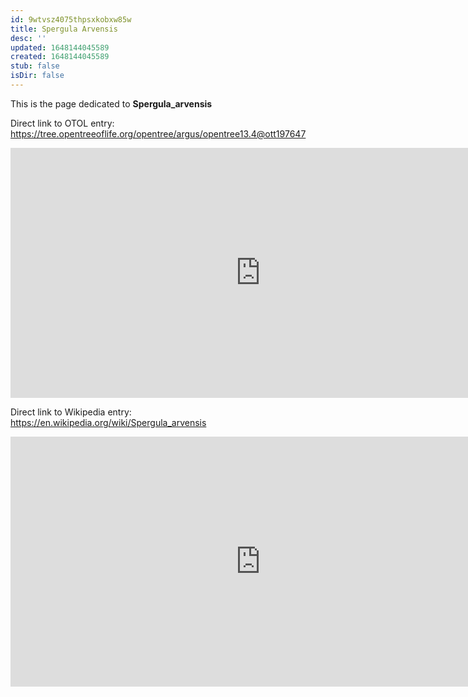 ```yaml
---
id: 9wtvsz4075thpsxkobxw85w
title: Spergula Arvensis
desc: ''
updated: 1648144045589
created: 1648144045589
stub: false
isDir: false
---
```

This is the page dedicated to **Spergula_arvensis**


Direct link to OTOL entry: https://tree.opentreeoflife.org/opentree/argus/opentree13.4@ott197647



<html>
    <body>
    <iframe src="https://tree.opentreeoflife.org/opentree/argus/opentree13.4@ott197647"
    width="800" height="400" frameborder="0" allowfullscreen> </iframe>
    </body>
</html>
    


Direct link to Wikipedia entry: https://en.wikipedia.org/wiki/Spergula_arvensis



<html>
    <body>
    <iframe src="https://en.wikipedia.org/wiki/Spergula_arvensis"
    width="800" height="400" frameborder="0" allowfullscreen> </iframe>
    </body>
</html>
    
